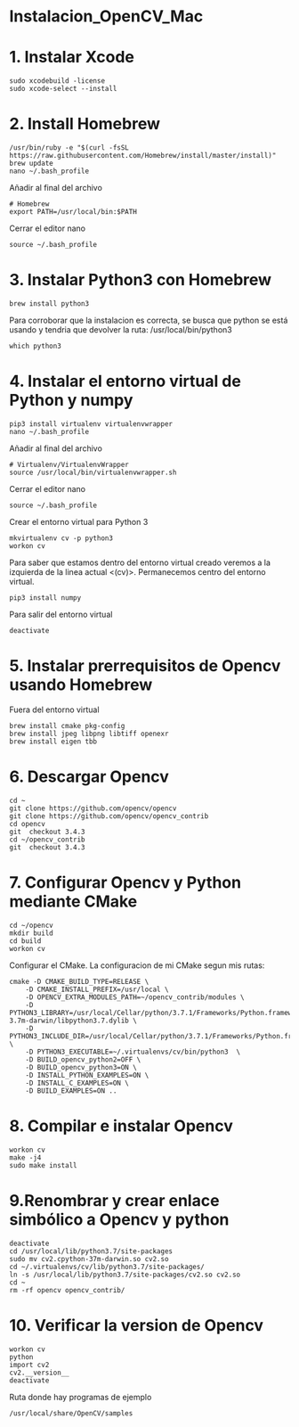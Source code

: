 # Instalacion_OpenCV_Mac
# 1. Instalar Xcode
```
sudo xcodebuild -license
sudo xcode-select --install
```
# 2. Install Homebrew
```
/usr/bin/ruby -e "$(curl -fsSL https://raw.githubusercontent.com/Homebrew/install/master/install)"
brew update
nano ~/.bash_profile
```
Añadir al final del archivo
```
# Homebrew
export PATH=/usr/local/bin:$PATH
```
Cerrar el editor nano
```
source ~/.bash_profile
```
# 3. Instalar Python3 con Homebrew
```
brew install python3
```
Para corroborar que la instalacion es correcta, se busca que python se está usando y tendria que devolver la ruta: /usr/local/bin/python3
```
which python3
```
# 4. Instalar el entorno virtual de Python y numpy 
```
pip3 install virtualenv virtualenvwrapper
nano ~/.bash_profile
```
Añadir al final del archivo
```
# Virtualenv/VirtualenvWrapper
source /usr/local/bin/virtualenvwrapper.sh
```
Cerrar el editor nano
```
source ~/.bash_profile
```
Crear el entorno virtual para Python 3
```
mkvirtualenv cv -p python3
workon cv
```
Para saber que estamos dentro del entorno virtual creado veremos a la izquierda de la linea actual <(cv)>.
Permanecemos centro del entorno virtual.
```
pip3 install numpy
```
Para salir del entorno virtual
```
deactivate
```
# 5. Instalar prerrequisitos de Opencv usando Homebrew
Fuera del entorno virtual
```
brew install cmake pkg-config
brew install jpeg libpng libtiff openexr
brew install eigen tbb
```
# 6. Descargar Opencv
```
cd ~
git clone https://github.com/opencv/opencv
git clone https://github.com/opencv/opencv_contrib
cd opencv
git  checkout 3.4.3
cd ~/opencv_contrib
git  checkout 3.4.3
```
# 7. Configurar Opencv y Python mediante CMake
```
cd ~/opencv
mkdir build
cd build
workon cv
```
Configurar el CMake. La configuracion de mi CMake segun mis rutas:
```
cmake -D CMAKE_BUILD_TYPE=RELEASE \
    -D CMAKE_INSTALL_PREFIX=/usr/local \
    -D OPENCV_EXTRA_MODULES_PATH=~/opencv_contrib/modules \
    -D PYTHON3_LIBRARY=/usr/local/Cellar/python/3.7.1/Frameworks/Python.framework/Versions/3.7/lib/python3.7/config-3.7m-darwin/libpython3.7.dylib \
    -D PYTHON3_INCLUDE_DIR=/usr/local/Cellar/python/3.7.1/Frameworks/Python.framework/Versions/3.7/include/python3.7m/ \
    -D PYTHON3_EXECUTABLE=~/.virtualenvs/cv/bin/python3  \
    -D BUILD_opencv_python2=OFF \
    -D BUILD_opencv_python3=ON \
    -D INSTALL_PYTHON_EXAMPLES=ON \
    -D INSTALL_C_EXAMPLES=ON \
    -D BUILD_EXAMPLES=ON ..
```
# 8. Compilar e instalar Opencv
```
workon cv
make -j4
sudo make install
```
# 9.Renombrar y crear enlace simbólico a Opencv y python
```
deactivate
cd /usr/local/lib/python3.7/site-packages
sudo mv cv2.cpython-37m-darwin.so cv2.so
cd ~/.virtualenvs/cv/lib/python3.7/site-packages/
ln -s /usr/local/lib/python3.7/site-packages/cv2.so cv2.so
cd ~
rm -rf opencv opencv_contrib/
```
# 10. Verificar la version de Opencv
```
workon cv
python
import cv2
cv2.__version__
deactivate
```
Ruta donde hay programas de ejemplo
```
/usr/local/share/OpenCV/samples
```
